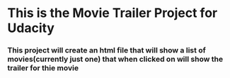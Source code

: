 # This is the Movie Trailer Project for Udacity
### This project will create an html file that will show a list of movies(currently just one)  that when clicked on will show the trailer for thie movie
